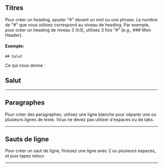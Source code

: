 ## Titres

Pour créer un heading, ajouter "#" devant un mot ou une phrase. Le nombre de "#" que vous utilisez correspond au niveau de heading. Par exemple, pour créer un heading de niveau 3 (h3), utilisez 3 fois "#" (e.g., ### Mon Header).

#### Exemple:

    ## Salut

Ce qui nous donne :

## Salut

---

## Paragraphes

Pour créer des paragraphes, utilisez une ligne blanche pour séparer une ou plusieurs lignes de texte. Vous ne devez pas utiliser d'espaces ou de tabs.

---

## Sauts de ligne

Pour créer un saut de ligne, finissez une ligne avec 2 ou plusieurs espaces, et puis tapez retour.

---
